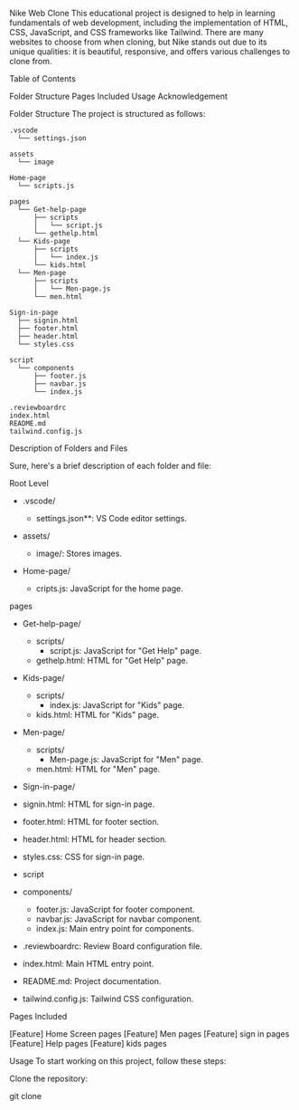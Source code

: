Nike Web Clone
This educational project is designed to help in learning fundamentals of web development, including the implementation of HTML, CSS, JavaScript, and CSS frameworks like Tailwind. There are many websites to choose from when cloning, but Nike stands out due to its unique qualities: it is beautiful, responsive, and offers various challenges to clone from.

Table of Contents

Folder Structure
Pages Included
Usage
Acknowledgement


Folder Structure
The project is structured as follows:

```
.vscode
  └── settings.json

assets
  └── image

Home-page
  └── scripts.js

pages
  └── Get-help-page
      ├── scripts
      │   └── script.js
      └── gethelp.html
  └── Kids-page
      ├── scripts
      │   └── index.js
      └── kids.html
  └── Men-page
      ├── scripts
      │   └── Men-page.js
      └── men.html

Sign-in-page
  ├── signin.html
  ├── footer.html
  ├── header.html
  └── styles.css

script
  └── components
      ├── footer.js
      ├── navbar.js
      └── index.js

.reviewboardrc
index.html
README.md
tailwind.config.js

```

Description of Folders and Files


Sure, here's a brief description of each folder and file:

Root Level
- .vscode/
  - settings.json**: VS Code editor settings.

- assets/
  - image/: Stores images.

- Home-page/
  - cripts.js: JavaScript for the home page.

pages
- Get-help-page/
  - scripts/
    - script.js: JavaScript for "Get Help" page.
  - gethelp.html: HTML for "Get Help" page.

- Kids-page/
  - scripts/
    - index.js: JavaScript for "Kids" page.
  - kids.html: HTML for "Kids" page.

- Men-page/
  - scripts/
    - Men-page.js: JavaScript for "Men" page.
  - men.html: HTML for "Men" page.

- Sign-in-page/
- signin.html: HTML for sign-in page.
- footer.html: HTML for footer section.
- header.html: HTML for header section.
- styles.css: CSS for sign-in page.

- script
- components/
  - footer.js: JavaScript for footer component.
  - navbar.js: JavaScript for navbar component.
  - index.js: Main entry point for components.

- .reviewboardrc: Review Board configuration file.
- index.html: Main HTML entry point.
- README.md: Project documentation.
- tailwind.config.js: Tailwind CSS configuration.


Pages Included

[Feature] Home Screen pages
[Feature] Men pages
[Feature] sign in pages
[Feature] Help pages
[Feature] kids pages


Usage
To start working on this project, follow these steps:

Clone the repository:

git clone 